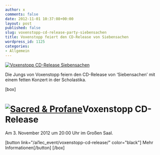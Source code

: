 ```yaml
---
author: x
comments: false
date: 2012-11-01 10:37:08+00:00
layout: post
published: false
slug: voxenstopp-cd-release-party-siebensachen
title: Voxenstopp feiert den CD-Release von Siebensachen
wordpress_id: 1125
categories:
- Allgemein
---
```


[![Voxenstopp CD-Release Siebensachen](/wp-content/uploads/2012/10/voxenstopp-cd-release-siebensachen.jpg)](/ai1ec_event/voxenstopp-cd-release/)

Die Jungs von Voxenstopp feiern den CD-Release von ‘Siebensachen’ mit einem fetten Konzert in der Scholastika.

[box]

# [![Sacred & Profane](/wp-content/uploads/2012/10/voxenstopp-cd-release-siebensachen.jpg)](/ai1ec_event/voxenstopp-cd-release/)Voxenstopp CD-Release

Am 3. November 2012 um 20:00 Uhr im Großen Saal.

[button link="/ai1ec_event/voxenstopp-cd-release/" color="black"] Mehr Informationen[/button]
[/box]
